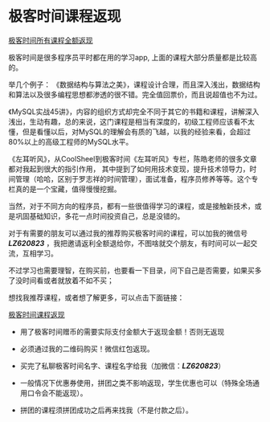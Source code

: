 # 极客时间课程返现
[极客时间所有课程全额返现](https://mp.weixin.qq.com/s/jKLWJud7Dcck6p3GdquxBA)

极客时间是很多程序员平时都在用的学习app, 上面的课程大部分质量都是比较高的。

举几个例子：
《数据结构与算法之美》，课程设计合理，而且深入浅出，数据结构和算法以及很多编程思想都渗透的很不错。完全值回票价，而且说超值也不为过。

《MySQL实战45讲》，内容的组织方式却完全不同于其它的书籍和课程，讲解深入浅出，生动有趣，总的来说，这门课程是相当有深度的，初级工程师应该看不太懂，但是看懂以后，对MySQL的理解会有质的飞越，以我的经验来看，会超过80%以上的高级工程师的MySQL水平。

《左耳听风》，从CoolSheel到极客时间《左耳听风》专栏，陈皓老师的很多文章都对我起到很大的指引作用，
其中提到了如何用技术变现，提升技术领导力，时间管理（哈哈，区别于罗志祥的时间管理），面试准备，程序员修养等等。这个专栏真的是一个宝藏，值得慢慢挖掘。

当然，对于不同方向的程序员，都有一些很值得学习的课程，或是接触新技术，或是巩固基础知识，多花一点时间投资自己，总是没错的。

对于有需要的朋友可以通过我的推荐购买极客时间的课程，可以加我的微信号 ***LZ620823*** ，我把邀请返利全额退给你，不图啥就交个朋友，有时间可以一起交流，互相学习。

不过学习也需要理智，在购买前，也要看一下目录，问下自己是否需要，如果买多了没时间看或者就放着不如不买；

想找我推荐课程，或者想了解更多，可以点击下面链接：

 [极客时间课程返现](https://mp.weixin.qq.com/s/jKLWJud7Dcck6p3GdquxBA)

- 用了极客时间赠币的需要实际支付金额大于返现金额！否则无返现

- 必须通过我的二维码购买！微信红包返现。

- 买完了私聊极客时间名字、课程名字给我（加微信：***LZ620823***）

- 一般情况下优惠券使用，拼团之类不影响返现，学生优惠也可以（特殊全场通用口令会不能返现）。

- 拼团的课程须拼团成功之后再来找我（不是付款之后）。
